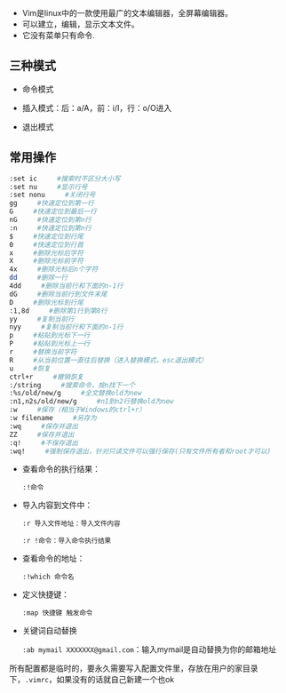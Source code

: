 
* Vim是linux中的一款使用最广的文本编辑器，全屏幕编辑器。
* 可以建立，编辑，显示文本文件。
* 它没有菜单只有命令.

## 三种模式

* 命令模式

* 插入模式：后：a/A，前：i/I，行：o/O进入

* 退出模式

## 常用操作

```bash
:set ic     #搜索时不区分大小写
:set nu     #显示行号
:set nonu     #关闭行号
gg     #快速定位到第一行
G     #快速定位到最后一行
nG     #快速定位到第n行
:n     #快速定位到第n行
$     #快速定位到行尾
0     #快速定位到行首
x     #删除光标后字符
X     #删除光标前字符
4x     #删除光标后n个字符
dd     #删除一行
4dd     #删除当前行和下面的n-1行
dG     #删除当前行到文件末尾
D     #删除光标到行尾
:1,8d     #删除第1行到第8行
yy     #复制当前行
nyy     #复制当前行和下面的n-1行
p     #粘贴到光标下一行
P     #粘贴到光标上一行
r     #替换当前字符
R     #从当前位置一直往后替换（进入替换模式，esc退出模式）
u     #恢复
ctrl+r     #撤销恢复
:/string     #搜索命令，按n找下一个
:%s/old/new/g     #全文替换old为new
:n1,n2s/old/new/g     #n1到n2行替换old为new
:w     #保存（相当于Windows的ctrl+r）
:w filename     #另存为
:wq     #保存并退出
ZZ     #保存并退出
:q!     #不保存退出
:wq!     #强制保存退出，针对只读文件可以强行保存(只有文件所有者和root才可以)
```

* 查看命令的执行结果：

  `:!命令`

* 导入内容到文件中：

  `:r 导入文件地址：导入文件内容`

  `:r !命令：导入命令执行结果`

* 查看命令的地址：

  `:!which 命令名`

* 定义快捷键：

  `:map 快捷键 触发命令`

* 关键词自动替换

  `:ab mymail XXXXXXX@gmail.com`：输入mymail是自动替换为你的邮箱地址

所有配置都是临时的，要永久需要写入配置文件里，存放在用户的家目录下，`.vimrc`，如果没有的话就自己新建一个也ok